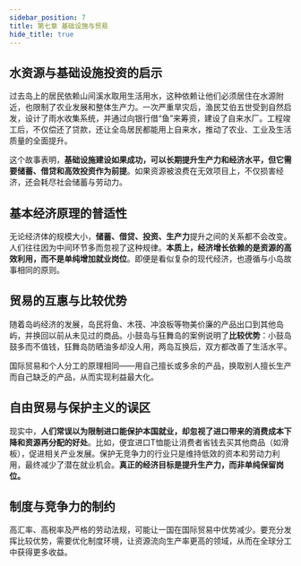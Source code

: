 ```yaml
---
sidebar_position: 7
title: 第七章 基础设施与贸易
hide_title: true
---
```


## 水资源与基础设施投资的启示
过去岛上的居民依赖山间溪水取用生活用水，这种依赖让他们必须居住在水源附近，也限制了农业发展和整体生产力。一次严重旱灾后，渔民艾伯五世受到自然启发，设计了雨水收集系统，并通过向银行借“鱼”来筹资，建设了自来水厂。工程竣工后，不仅偿还了贷款，还让全岛居民都能用上自来水，推动了农业、工业及生活质量的全面提升。

这个故事表明，**基础设施建设如果成功，可以长期提升生产力和经济水平，但它需要储蓄、借贷和高效投资作为前提**。如果资源被浪费在无效项目上，不仅损害经济，还会耗尽社会储蓄与劳动力。

## 基本经济原理的普适性
无论经济体的规模大小，**储蓄、借贷、投资、生产力**提升之间的关系都不会改变。人们往往因为中间环节多而忽视了这种规律。**本质上，经济增长依赖的是资源的高效利用，而不是单纯增加就业岗位**。即便是看似复杂的现代经济，也遵循与小岛故事相同的原则。

## 贸易的互惠与比较优势
随着岛屿经济的发展，岛民将鱼、木筏、冲浪板等物美价廉的产品出口到其他岛屿，并换回以前从未见过的商品。小鼓岛与狂舞岛的案例说明了**比较优势**：小鼓岛鼓多而不值钱，狂舞岛防晒油多却没人用，两岛互换后，双方都改善了生活水平。

国际贸易和个人分工的原理相同——用自己擅长或多余的产品，换取别人擅长生产而自己缺乏的产品，从而实现利益最大化。

## 自由贸易与保护主义的误区
现实中，**人们常误以为限制进口能保护本国就业，却忽视了进口带来的消费成本下降和资源再分配的好处**。比如，便宜进口T恤能让消费者省钱去买其他商品（如滑板），促进相关产业发展。保护无竞争力的行业只是维持低效的资本和劳动力利用，最终减少了潜在就业机会。**真正的经济目标是提升生产力，而非单纯保留岗位。**

## 制度与竞争力的制约
高汇率、高税率及严格的劳动法规，可能让一国在国际贸易中优势减少。要充分发挥比较优势，需要优化制度环境，让资源流向生产率更高的领域，从而在全球分工中获得更多收益。